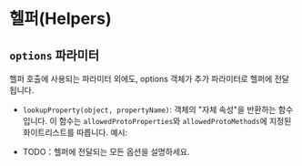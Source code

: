 # 헬퍼(Helpers)

## `options` 파라미터

헬퍼 호출에 사용되는 파라미터 외에도, options 객체가 추가 파라미터로 헬퍼에 전달됩니다.

- `lookupProperty(object, propertyName)`: 객체의 "자체 속성"을 반환하는 함수입니다. 이 함수는 `allowedProtoProperties`와
  `allowedProtoMethods`에 지정된 화이트리스트를 따릅니다. 예시:

  <Example examplePage="/ko/examples/helper-lookup-property.md" show="preparationScript" />

- TODO：헬퍼에 전달되는 모든 옵션을 설명하세요.
